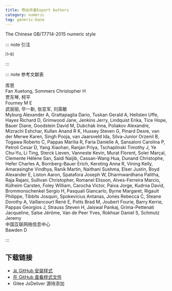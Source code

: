 ```yaml
--- 
title: 导出作者Export Authors 
category: numeric 
tag: generic-base 
--- 
```


<!-- 此文件由脚本自动生成，请勿手动修改！ -->  

The Chinese GB/T7714-2015 numeric style  

::: note 引注  

<sup>[1–8]</sup>  

:::  

::: note 参考文献表  

<div class="csl-bib-body">
  <div class="csl-entry second-field-align-flush hangingindent-false"> 
    <div class="csl-left-margin">库恩</div> </div>
  <div class="csl-entry second-field-align-flush hangingindent-false"> 
    <div class="csl-left-margin">Fan Xuetong, Sommers Christopher H</div> </div>
  <div class="csl-entry second-field-align-flush hangingindent-false"> 
    <div class="csl-left-margin">贾东琴, 柯平</div> </div>
  <div class="csl-entry second-field-align-flush hangingindent-false"> 
    <div class="csl-left-margin">Fourney M E</div> </div>
  <div class="csl-entry second-field-align-flush hangingindent-false"> 
    <div class="csl-left-margin">武丽丽, 华一新, 张亚军, 刘英敏</div> </div>
  <div class="csl-entry second-field-align-flush hangingindent-false"> 
    <div class="csl-left-margin">Myburg Alexander A, Grattapaglia Dario, Tuskan Gerald A, Hellsten Uffe, Hayes Richard D, Grimwood Jane, Jenkins Jerry, Lindquist Erika, Tice Hope, Bauer Diane, Goodstein David M, Dubchak Inna, Poliakov Alexandre, Mizrachi Eshchar, Kullan Anand R K, Hussey Steven G, Pinard Desre, van der Merwe Karen, Singh Pooja, van Jaarsveld Ida, Silva-Junior Orzenil B, Togawa Roberto C, Pappas Marilia R, Faria Danielle A, Sansaloni Carolina P, Petroli Cesar D, Yang Xiaohan, Ranjan Priya, Tschaplinski Timothy J, Ye Chu-Yu, Li Ting, Sterck Lieven, Vanneste Kevin, Murat Florent, Soler Marçal, Clemente Hélène San, Saidi Naijib, Cassan-Wang Hua, Dunand Christophe, Hefer Charles A, Bornberg-Bauer Erich, Kersting Anna R, Vining Kelly, Amarasinghe Vindhya, Ranik Martin, Naithani Sushma, Elser Justin, Boyd Alexander E, Liston Aaron, Spatafora Joseph W, Dharmwardhana Palitha, Raja Rajani, Sullivan Christopher, Romanel Elisson, Alves-Ferreira Marcio, Külheim Carsten, Foley William, Carocha Victor, Paiva Jorge, Kudrna David, Brommonschenkel Sergio H, Pasquali Giancarlo, Byrne Margaret, Rigault Philippe, Tibbits Josquin, Spokevicius Antanas, Jones Rebecca C, Steane Dorothy A, Vaillancourt René E, Potts Brad M, Joubert Fourie, Barry Kerrie, Pappas Georgios J, Strauss Steven H, Jaiswal Pankaj, Grima-Pettenati Jacqueline, Salse Jérôme, Van de Peer Yves, Rokhsar Daniel S, Schmutz Jeremy</div> </div>
  <div class="csl-entry second-field-align-flush hangingindent-false"> 
    <div class="csl-left-margin">中国互联网络信息中心</div> </div>
  <div class="csl-entry second-field-align-flush hangingindent-false"> 
    <div class="csl-left-margin">Bawden D</div> </div>
</div>
  

:::  

<!-- more -->  

## 下载链接  

- [从 GitHub 安装样式](https://github.com/zotero-cn/styles/./raw/main/src/export-authors/export-authors.csl)  
- [在 GitHub 查看样式文件](https://github.com/zotero-cn/styles/./tree/main/src/export-authors/export-authors.csl)  
- Gitee JsDeliver 源待添加  
